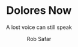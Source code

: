 ---
title:  Dolores Now
author: Rob Safar
exturl: https://medium.com/@robsafar/dolores-now-e6225fe487ab
extimg: https://cdn-images-1.medium.com/max/1600/1*fbFYWJJV5G0BvrXIphIJOA.jpeg
subtitle: A lost voice can still speak
tags: research
---